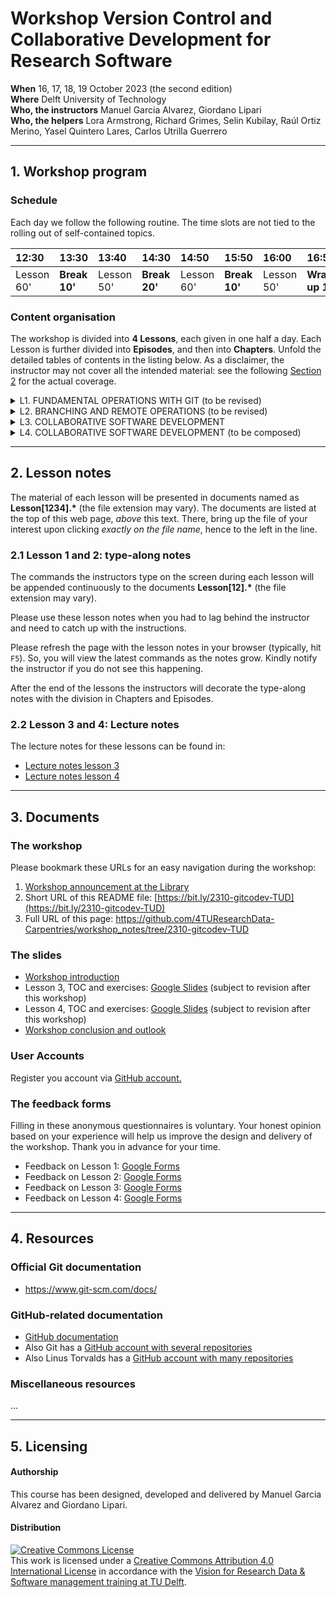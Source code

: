 # Workshop Version Control and Collaborative Development for Research Software

**When** 16, 17, 18, 19 October 2023 (the second edition)  
**Where** Delft University of Technology  
**Who, the instructors** Manuel Garcia Alvarez, Giordano Lipari  
**Who, the helpers** Lora Armstrong, Richard Grimes, Selin Kubilay, Raúl Ortiz Merino, Yasel Quintero Lares, Carlos Utrilla Guerrero

---
## 1. Workshop program

### Schedule

Each day we follow the following routine. 
The time slots are not tied to the rolling out of self-contained topics.

| 12:30  | 13:30 | 13:40 | 14:30 | 14:50 | 15:50 | 16:00 | 16:50 | 17:00 |
|:-------|:------|:------|:------|:------|:------|:------|:------|:------|
| Lesson 60' | **Break 10'** | Lesson 50' | **Break 20'** | Lesson 60' | **Break 10'** | Lesson  50'| **Wrap-up 10'** | Closure |


### Content organisation

The workshop is divided into **4 Lessons**, each given in one half a day. 
Each Lesson is further divided into **Episodes**, and then into **Chapters**. 
Unfold the detailed tables of contents in the listing below. 
As a disclaimer, the instructor may not cover all the intended material: 
see the following [Section 2](#2-lesson-notes) for the actual coverage.  

<details> 
<summary>
L1. FUNDAMENTAL OPERATIONS WITH GIT (to be revised)
</summary>
  
| Episode | Topic |
|:----|:----|
| **1.1** | **Git repositories for version control** | 
| --- | Introduction to Git | 
| --- | Git command syntax and getting help | 
| --- | Creating an empty repository | 
| **1.2** | **Tracking changes in working documents** | 
| --- | Tracking changes with the index | 
| --- | Not tracking and stop tracking | 
| --- | Undoing changes with the index | 
| --- | Deleting and renaming tracked files and directories  | 
| **1.3** | **Organising tracked changes in a history** | 
| --- | Committing changes with a configured identity and a message | 
| --- | Inspecting changes using the history | 
| --- | Undoing changes with the history | 
  
</details>

<details> 
<summary>
L2. BRANCHING AND REMOTE OPERATIONS (to be revised)
</summary>
  
| Episode | Topic |
|:----|:----|
| **2.1** | **Branching** | 
| --- | Create, rename, change, and delete branches | 
| --- | Develop and compare branches | 
| --- | Visualise and merge branches, and resolve conflicts | 
| **2.2** | **Operations with remotes** | 
| --- | What are remote repositories? |
| --- | Cloning remote repositories  |
| --- | Comparing repositories |
| --- | Syncing changes between repositories |
| --- | Multiple branches, multiple remotes |

</details>

<details> 
<summary>
L3. COLLABORATIVE SOFTWARE DEVELOPMENT 
</summary>
  
| Episode | Topic |
|:----|:----|
| **3.1** | **Collaborative Platforms** |
| --- | Connecting to code repositories |
| --- | Exploring the GitHub GUI |
| --- | Collaborating |
| **3.2** | **Collaborative Development for Research Software** |
| --- | When to aim for a collaborative approach? |
| --- | Management strategies |
| --- | Roles and responsibilities |
| --- | Documenting issues |
| --- | Centralize workflow: branching
| --- | Pull requests
| --- | Shared workflow: forking
</details>


<details> 
<summary>
L4. COLLABORATIVE SOFTWARE DEVELOPMENT (to be composed)
</summary>
  
| Episode | Topic |
|:----|:----|
| **4.1** | | **Managing collaboration** |
| --- | Code Reviews |
| --- | Guidelines |
| **4.2** | **Licensing and Citation ** |
| --- | Open source Licenses |
| --- | Citation |
| **4.3** | **Releasing Software** | 
| --- | Semantic versioning |
| --- | Releases |

</details>

---

## 2. Lesson notes

The material of each lesson will be presented in documents named as **Lesson[1234].\*** (the file extension may vary).
The documents are listed at the top of this web page, _above_ this text.
There, bring up the file of your interest upon clicking _exactly on the file name_, hence to the left in the line. 

### 2.1 Lesson 1 and 2: type-along notes

The commands the instructors type on the screen during each lesson will be appended continuously to the documents **Lesson[12].\*** (the file extension may vary).

Please use these lesson notes when you had to lag behind the instructor and need to catch up with the instructions. 

Please refresh the page with the lesson notes in your browser (typically, hit `F5`). 
So, you will view the latest commands as the notes grow.
Kindly notify the instructor if you do not see this happening.

After the end of the lessons the instructors will decorate the type-along notes with the division in Chapters and Episodes.

### 2.2 Lesson 3 and 4: Lecture notes

The lecture notes for these lessons can be found in:

- [Lecture notes lesson 3](Lesson3.md)
- [Lecture notes lesson 4](Lesson4.md)


---
## 3. Documents

### The workshop
Please bookmark these URLs for an easy navigation during the workshop:

1. [Workshop announcement at the Library](https://www.tudelft.nl/library/research-data-management/r/training-evenementen/training-voor-onderzoekers/version-control-collaborative-development-for-research-software)
2. Short URL of this README file: [https://bit.ly/2310-gitcodev-TUD](https://bit.ly/2310-gitcodev-TUD)
3. Full URL of this page: https://github.com/4TUResearchData-Carpentries/workshop_notes/tree/2310-gitcodev-TUD 

### The slides
* [Workshop introduction](https://drive.google.com/file/d/1-HX-avKiULFfc14mT0yhLfamqoQgehnm/view?usp=drive_link)
* Lesson 3, TOC and exercises: [Google Slides](...) (subject to revision after this workshop)
* Lesson 4, TOC and exercises: [Google Slides](...) (subject to revision after this workshop)
* [Workshop conclusion and outlook](...)

### User Accounts

Register you account via [GitHub account.](https://forms.gle/asj6dAhTh6vcyUhV9)

### The feedback forms

Filling in these anonymous questionnaires is voluntary.
Your honest opinion based on your experience will help us improve the design and delivery of the workshop. 
Thank you in advance for your time.

* Feedback on Lesson 1: [Google Forms](https://forms.gle/97uGyGNZDawi9JXa7)
* Feedback on Lesson 2: [Google Forms](https://forms.gle/S3RrnFf8gRTRGbfV8)
* Feedback on Lesson 3: [Google Forms](https://forms.gle/SpKPDy42zY1PTzUv9)
* Feedback on Lesson 4: [Google Forms](https://forms.gle/6jipvVF7bfiCoNso7)


---
## 4. Resources

### Official Git documentation

* https://www.git-scm.com/docs/

### GitHub-related documentation

* [GitHub documentation](https://docs.github.com/en)
* Also Git has a [GitHub account with several repositories](https://github.com/git/)
* Also Linus Torvalds has a [GitHub account with many repositories](https://github.com/torvalds)

### Miscellaneous resources

...

---

## 5. Licensing

#### Authorship

This course has been designed, developed and delivered by Manuel Garcia Alvarez and Giordano Lipari.

#### Distribution
<a rel="license" href="http://creativecommons.org/licenses/by/4.0/"><img alt="Creative Commons License" style="border-width:0" src="https://i.creativecommons.org/l/by/4.0/88x31.png" /></a><br />This work is licensed under a <a rel="license" href="http://creativecommons.org/licenses/by/4.0/">Creative Commons Attribution 4.0 International License</a> in accordance with the <a href='https://doi.org/10.5281/zenodo.3516874'> Vision for Research Data & Software management training at TU Delft</a>.
